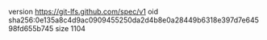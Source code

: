 version https://git-lfs.github.com/spec/v1
oid sha256:0e135a8c4d9ac0909455250da2d4b8e0a28449b6318e397d7e64598fd655b745
size 1104
